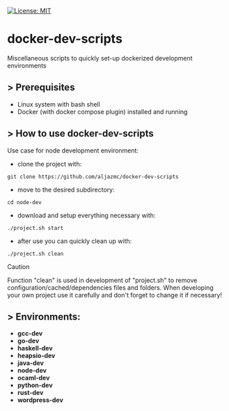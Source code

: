 [![License: MIT](https://img.shields.io/badge/License-MIT-green.svg)](LICENSE)

# docker-dev-scripts
Miscellaneous scripts to quickly set-up dockerized development environments

## > Prerequisites

* Linux system with bash shell
* Docker (with docker compose plugin) installed and running

## > How to use docker-dev-scripts

Use case for node development environment:

* clone the project with:
```
git clone https://github.com/aljazmc/docker-dev-scripts
```
* move to the desired subdirectory:
```
cd node-dev
```
* download and setup everything necessary with:
```
./project.sh start
```
* after use you can quickly clean up with: 
```
./project.sh clean
```

> [!CAUTION]
> Function "clean" is used in development of "project.sh" to remove configuration/cached/dependencies files and folders. When developing your own project use it carefully and don't forget to change it if necessary!

## > Environments:

<ul>
    <strong>
    <li>gcc-dev</li>
    <li>go-dev</li>
    <li>haskell-dev</li>
    <li>heapsio-dev</li>
    <li>java-dev</li>
    <li>node-dev</li>
    <li>ocaml-dev</li>
    <li>python-dev</li>
    <li>rust-dev</li>
    <li>wordpress-dev</li>
    </strong>
</ul>

